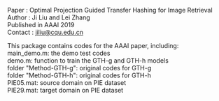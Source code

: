 Paper : Optimal Projection Guided Transfer Hashing for Image Retrieval<br />
Author : Ji Liu and Lei Zhang<br />
Published in AAAI 2019<br />
Contact : jiliu@cqu.edu.cn<br />

This package contains codes for the AAAI paper, including:<br />
main_demo.m: the demo test codes<br />
demo.m: function to train the GTH-g and GTH-h models<br />
folder "Method-GTH-g": original codes for GTH-g<br />
folder "Method-GTH-h": original codes for GTH-h<br />
PIE05.mat: source domain on PIE dataset<br />
PIE29.mat: target domain on PIE dataset
